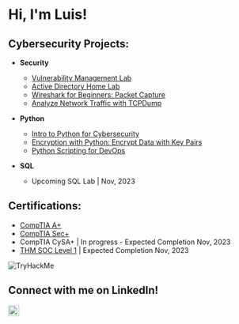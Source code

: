 <h1>Hi, I'm Luis! </h1>  

<h2> Cybersecurity Projects:</h2>

- <b>Security</b>
  - [Vulnerability Management Lab](https://github.com/Luiscvria/VulnerabilityManagementLab)
  - [Active Directory Home Lab](https://github.com/joshmadakor1/Algorithms-Practice)
  - [Wireshark for Beginners: Packet Capture](https://coursera.org/share/762bf69e11e479ded9077753910cca73)
  - [Analyze Network Traffic with TCPDump](https://coursera.org/share/4d958852e4c7948e8d74652c8ac99ae8)

 - <b>Python</b>
   - [Intro to Python for Cybersecurity](https://coursera.org/share/d575fd86dbd662b1b01905073023e143)
   - [Encryption with Python: Encrypt Data with Key Pairs](https://coursera.org/share/47b3f55043321d30daa1839890c60353)
   - [Python Scripting for DevOps](https://coursera.org/share/a81cfc28160eaaa99be0fddcb3600cf9)
  
 - <b>SQL</b>
   - Upcoming SQL Lab | Nov, 2023

<h2> Certifications:</h2>

 - [CompTIA A+](https://www.credly.com/earner/earned/badge/d71ce4f0-2f73-48b4-ac64-a7866bb90923)
 - [CompTIA Sec+](https://www.credly.com/badges/4e6b36e6-d838-4fdd-88cc-20c0128b06d0)
 - CompTIA CySA+ | In progress - Expected Completion Nov, 2023
 - [THM SOC Level 1](https://tryhackme.com/paths) | Expected Completion Nov, 2023
<img src="https://tryhackme-badges.s3.amazonaws.com/astroswim.png" alt="TryHackMe">

<h2> Connect with me on LinkedIn!</h2>

[<img align="left" alt="luiscvria| LinkedIn" width="22px" src="https://cdn.jsdelivr.net/npm/simple-icons@v3/icons/linkedin.svg" />][linkedin]

[linkedin]:https://linkedin.com/in/luiscvria


